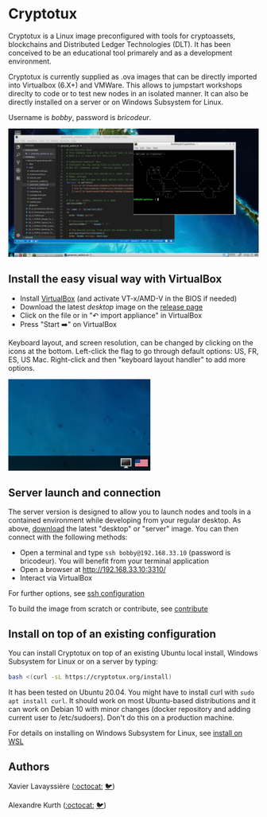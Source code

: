 # Cryptotux

Cryptotux is a Linux image preconfigured with tools for cryptoassets, blockchains and Distributed Ledger Technologies (DLT). It has been conceived to be an educational tool primarely and as a development environment.

Cryptotux is currently supplied as .ova images that can be directly imported into Virtualbox (6.X+) and VMWare. This allows to jumpstart workshops direclty to code or to test new nodes in an isolated manner. It can also be directly installed on a server or on Windows Subsystem for Linux.

Username is *bobby*, password is *bricodeur*.

![screenshot](screenshot.png)

## Install the easy visual way with VirtualBox
* Install [VirtualBox](https://virtualbox.org) (and activate VT-x/AMD-V in the BIOS if needed)
* Download the latest *desktop* image on the [release page](https://github.com/cryptotuxorg/cryptotux/releases)
* Click on the file or in "↶ import appliance" in VirtualBox
* Press "Start ➡️" on VirtualBox 

Keyboard layout, and screen resolution, can be changed by clicking on the icons at the bottom. Left-click the flag to go through default options: US, FR, ES, US Mac. Right-click and then "keyboard layout handler" to add more options.

![keyboard](doc/images/keyboard.png)

## Server launch and connection
The server version is designed to allow you to launch nodes and tools in a contained environment while developing from your regular desktop. As above, [download](https://github.com/cryptotuxorg/cryptotux/releases) the latest "desktop" or "server" image. You can then connect with the following methods:
* Open a terminal and type `ssh bobby@192.168.33.10` (password is bricodeur). You will benefit from your terminal application
* Open a browser at http://192.168.33.10:3310/ 
* Interact via VirtualBox

For further options, see [ssh configuration](doc/ssh-configuration.md)

To build the image from scratch or contribute, see [contribute](contribute.md)

## Install on top of an existing configuration
You can install Cryptotux on top of an existing Ubuntu local install, Windows Subsystem for Linux or on a server by typing:
```bash
bash <(curl -sL https://cryptotux.org/install)
```
It has been tested on Ubuntu 20.04. You might have to install curl with `sudo apt install curl`. It should work on most Ubuntu-based distributions and it can work on Debian 10 with minor changes (docker repository and adding current user to /etc/sudoers). Don't do this on a production machine.

For details on installing on Windows Subsystem for Linux, see [install on WSL](doc/install-on-Windows-WSL.md)


## Authors

Xavier Lavayssière ([:octocat:](https://github.com/Xalava) [🐦](https://twitter.com/XavierLava))

Alexandre Kurth ([:octocat:](https://github.com/kurthalex) [🐦](https://twitter.com/kurthalex))
